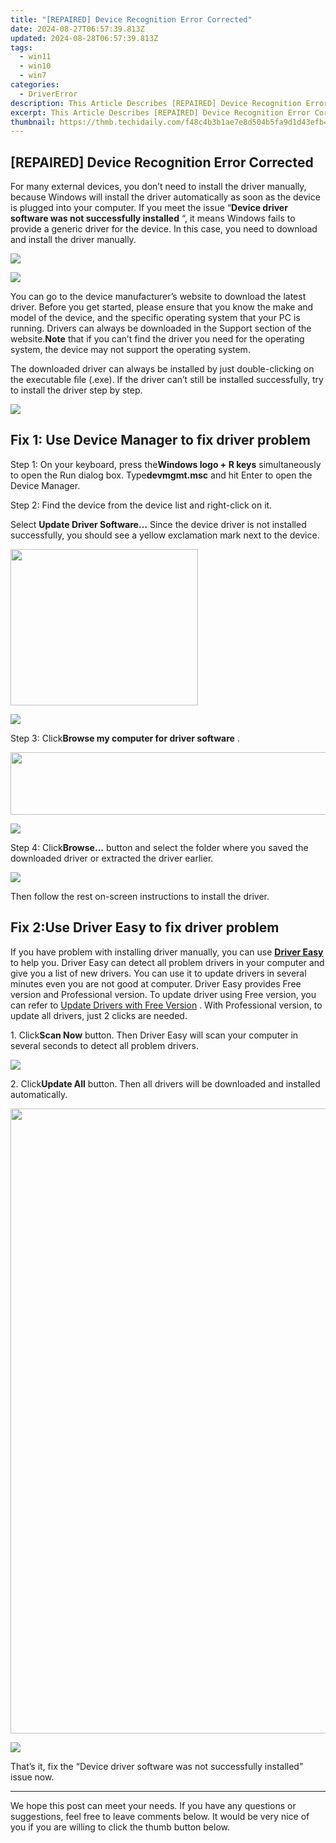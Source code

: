 ```yaml
---
title: "[REPAIRED] Device Recognition Error Corrected"
date: 2024-08-27T06:57:39.813Z
updated: 2024-08-28T06:57:39.813Z
tags:
  - win11
  - win10
  - win7
categories:
  - DriverError
description: This Article Describes [REPAIRED] Device Recognition Error Corrected
excerpt: This Article Describes [REPAIRED] Device Recognition Error Corrected
thumbnail: https://thmb.techidaily.com/f48c4b3b1ae7e8d504b5fa9d1d43efb4b89cbd743a49407bfffb933b836abc89.png
---
```


## [REPAIRED] Device Recognition Error Corrected

 For many external devices, you don’t need to install the driver manually, because Windows will install the driver automatically as soon as the device is plugged into your computer. If you meet the issue “**Device driver software was not successfully installed** “, it means Windows fails to provide a generic driver for the device. In this case, you need to download and install the driver manually.

<!-- affiliate ads begin -->
<a href="https://secure.2checkout.com/order/checkout.php?PRODS=3851655&QTY=1&AFFILIATE=108875&CART=1"><img src="http://www.aiseesoft.com/avangate/30p/banner.jpg" border="0"></a>
<!-- affiliate ads end -->
![](https://images.drivereasy.com/wp-content/uploads/2016/07/img_578848a7b61a7.png)

 You can go to the device manufacturer’s website to download the latest driver. Before you get started, please ensure that you know the make and model of the device, and the specific operating system that your PC is running. Drivers can always be downloaded in the Support section of the website.**Note** that if you can’t find the driver you need for the operating system, the device may not support the operating system.

 The downloaded driver can always be installed by just double-clicking on the executable file (.exe). If the driver can’t still be installed successfully, try to install the driver step by step.

<!-- affiliate ads begin -->
<a href="https://shop.mondly.com/affiliate.php?ACCOUNT=ATISTUDI&AFFILIATE=108875&PATH=https%3A%2F%2Fwww.mondly.com%3FAFFILIATE%3D108875%26RESOURCE%3D%2BEducational%2B300x600%2B"><img src="https://secure.avangate.com/images/merchant/69c418c33ec2e1a4267fa9bb77fa1428/educational-300x600.gif" border="0"></a>
<!-- affiliate ads end -->
## Fix 1: Use Device Manager to fix driver problem

 Step 1: On your keyboard, press the**Windows logo + R keys** simultaneously to open the Run dialog box. Type**devmgmt.msc** and hit Enter to open the Device Manager.

Step 2: Find the device from the device list and right-click on it.

 Select **Update Driver Software…**
 Since the device driver is not installed successfully, you should see a yellow exclamation mark next to the device.

<!-- affiliate ads begin -->
<a href="https://modlily.sjv.io/c/5597632/1997817/17059" target="_top" id="1997817"><img src="//a.impactradius-go.com/display-ad/17059-1997817" border="0" alt="" width="300" height="250"/></a><img height="0" width="0" src="https://imp.pxf.io/i/5597632/1997817/17059" style="position:absolute;visibility:hidden;" border="0" />
<!-- affiliate ads end -->
![](https://images.drivereasy.com/wp-content/uploads/2016/07/img_57885146648a7.png)

 Step 3: Click**Browse my computer for driver software** .

<!-- affiliate ads begin -->
<a href="https://imp.i110150.net/c/5597632/924299/11305" target="_top" id="924299"><img src="//a.impactradius-go.com/display-ad/11305-924299" border="0" alt="" width="520" height="100"/></a>
<!-- affiliate ads end -->
![](https://images.drivereasy.com/wp-content/uploads/2016/07/img_57885175c3644.png)

 Step 4: Click**Browse…** button and select the folder where you saved the downloaded driver or extracted the driver earlier.

![](https://images.drivereasy.com/wp-content/uploads/2016/07/img_578851c9b287e.png)

Then follow the rest on-screen instructions to install the driver.

## Fix 2:**Use Driver Easy** to fix driver problem

 If you have problem with installing driver manually, you can use **[Driver Easy](https://tools.techidaily.com/drivereasy/download/)**  to help you. Driver Easy can detect all problem drivers in your computer and give you a list of new drivers. You can use it to update drivers in several minutes even you are not good at computer. Driver Easy provides Free version and Professional version. To update driver using Free version, you can refer to [Update Drivers with Free Version](https://tools.techidaily.com/drivereasy/download/) . With Professional version, to update all drivers, just 2 clicks are needed.

 1\. Click**Scan Now** button. Then Driver Easy will scan your computer in several seconds to detect all problem drivers.

![](https://images.drivereasy.com/wp-content/uploads/2017/04/img_58f0b09768441.jpg)

 2\. Click**Update All** button. Then all drivers will be downloaded and installed automatically.

<!-- affiliate ads begin -->
<a href="https://funwhole.sjv.io/c/5597632/1702887/17189" target="_top" id="1702887"><img src="//a.impactradius-go.com/display-ad/17189-1702887" border="0" alt="" width="1000" height="1000"/></a><img height="0" width="0" src="https://imp.pxf.io/i/5597632/1702887/17189" style="position:absolute;visibility:hidden;" border="0" />
<!-- affiliate ads end -->
![](https://images.drivereasy.com/wp-content/uploads/2017/04/img_58f0b0addf659.jpg)

 That’s it, fix the “Device driver software was not successfully installed” issue now.

---

 We hope this post can meet your needs. If you have any questions or suggestions, feel free to leave comments below. It would be very nice of you if you are willing to click the thumb button below.

<ins class="adsbygoogle"
     style="display:block"
     data-ad-format="autorelaxed"
     data-ad-client="ca-pub-7571918770474297"
     data-ad-slot="1223367746"></ins>



<ins class="adsbygoogle"
     style="display:block"
     data-ad-client="ca-pub-7571918770474297"
     data-ad-slot="8358498916"
     data-ad-format="auto"
     data-full-width-responsive="true"></ins>




